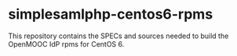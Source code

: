 simplesamlphp-centos6-rpms
==========================

This repository contains the SPECs and sources needed to build the OpenMOOC IdP rpms for CentOS 6.
